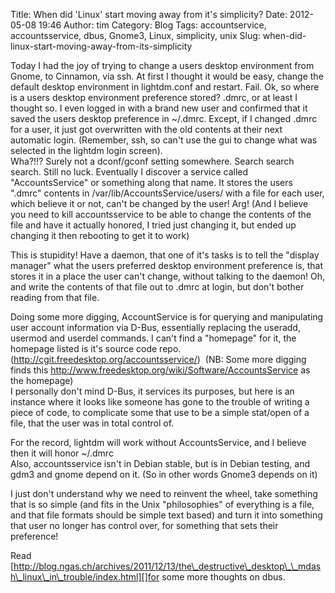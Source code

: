 Title: When did 'Linux' start moving away from it's simplicity?
Date: 2012-05-08 19:46
Author: tim
Category: Blog
Tags: accountservice, accountsservice, dbus, Gnome3, Linux, simplicity, unix
Slug: when-did-linux-start-moving-away-from-its-simplicity

Today I had the joy of trying to change a users desktop environment from
Gnome, to Cinnamon, via ssh. At first I thought it would be easy, change
the default desktop environment in lightdm.conf and restart. Fail. Ok,
so where is a users desktop environment preference stored? .dmrc, or at
least I thought so. I even logged in with a brand new user and confirmed
that it saved the users desktop preference in \~/.dmrc. Except, if I
changed .dmrc for a user, it just got overwritten with the old contents
at their next automatic login. (Remember, ssh, so can't use the gui to
change what was selected in the lightdm login screen).  
Wha?!!? Surely not a dconf/gconf setting somewhere. Search search
search. Still no luck. Eventually I discover a service called
"AccountsService" or something along that name. It stores the users
".dmrc" contents in /var/lib/AccountsService/users/ with a file for each
user, which believe it or not, can't be changed by the user! Arg! (And I
believe you need to kill accountsservice to be able to change the
contents of the file and have it actually honored, I tried just changing
it, but ended up changing it then rebooting to get it to work)

This is stupidity! Have a daemon, that one of it's tasks is to tell the
"display manager" what the users preferred desktop environment
preference is, that stores it in a place the user can't change, without
talking to the daemon! Oh, and write the contents of that file out to
.dmrc at login, but don't bother reading from that file.

Doing some more digging, AccountService is for querying and manipulating
user account information via D-Bus, essentially replacing the useradd,
usermod and userdel commands. I can't find a "homepage" for it, the
homepage listed is it's source code repo.
(<http://cgit.freedesktop.org/accountsservice/>)  (NB: Some more digging
finds this <http://www.freedesktop.org/wiki/Software/AccountsService> as
the homepage)  
I personally don't mind D-Bus, it services its purposes, but here is an
instance where it looks like someone has gone to the trouble of writing
a piece of code, to complicate some that use to be a simple stat/open of
a file, that the user was in total control of.

For the record, lightdm will work without AccountsService, and I believe
then it will honor \~/.dmrc  
Also, accountsservice isn't in Debian stable, but is in Debian testing,
and gdm3 and gnome depend on it. (So in other words Gnome3 depends on
it)

I just don't understand why we need to reinvent the wheel, take
something that is so simple (and fits in the Unix "philosophies" of
everything is a file, and that file formats should be simple text based)
and turn it into something that user no longer has control over, for
something that sets their preference!

Read
[http://blog.ngas.ch/archives/2011/12/13/the\_destructive\_desktop\_\_mdash\_linux\_in\_trouble/index.html][]for
some more thoughts on dbus.

  [http://blog.ngas.ch/archives/2011/12/13/the\_destructive\_desktop\_\_mdash\_linux\_in\_trouble/index.html]:
    http://blog.ngas.ch/archives/2011/12/13/the_destructive_desktop__mdash_linux_in_trouble/index.html%20
